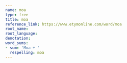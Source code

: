```yaml
---
name: moa
type: free
title: moa
reference_link: https://www.etymonline.com/word/moa
root_name: 
root_language: 
denotation: 
word_sums:
- sum: 'Moa + '
  respelling: moa
---
```

